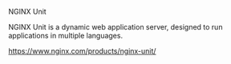 NGINX Unit

NGINX Unit is a dynamic web application server, designed to run applications in multiple languages.

https://www.nginx.com/products/nginx-unit/